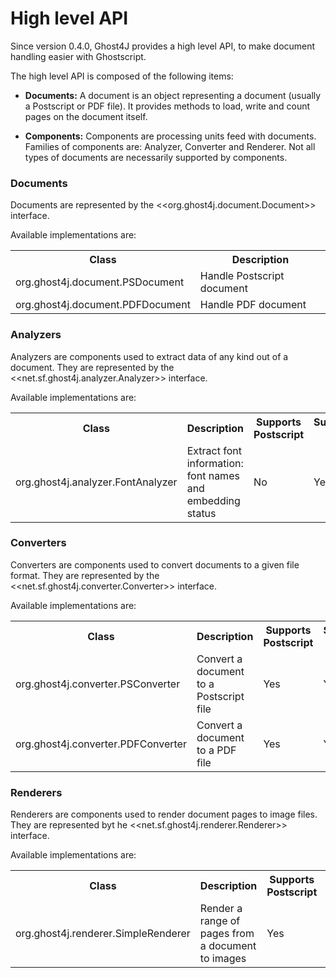 High level API
==============
  
Since version 0.4.0, Ghost4J provides a high level API, to make document handling easier with Ghostscript.
  
The high level API is composed of the following items:
  
* **Documents:** A document is an object representing a document (usually a Postscript or PDF file). It provides methods to load, write and count pages on the document itself.

* **Components:** Components are processing units feed with documents. Families of components are: Analyzer, Converter and Renderer. Not all types of documents are necessarily supported by components.

### Documents

Documents are represented by the <<org.ghost4j.document.Document>> interface.
	
Available implementations are:
  
<table>
	<tr><th>Class</th><th>Description</th></tr>
	<tr><td>org.ghost4j.document.PSDocument</td><td>Handle Postscript document</td></tr>
	<tr><td>org.ghost4j.document.PDFDocument</td><td>Handle PDF document</td></tr>
</table>

### Analyzers

Analyzers are components used to extract data of any kind out of a document. They are represented by the <<net.sf.ghost4j.analyzer.Analyzer>> interface.

Available implementations are:

<table>
	<tr><th>Class</th><th>Description</th><th>Supports Postscript</th><th>Supports PDF</th></tr>
	<tr><td>org.ghost4j.analyzer.FontAnalyzer</td><td>Extract font information: font names and embedding status</td><td>No</td><td>Yes</td></tr>
</table>

### Converters

Converters are components used to convert documents to a given file format. They are represented by the <<net.sf.ghost4j.converter.Converter>> interface.
   
Available implementations are:

<table>
	<tr><th>Class</th><th>Description</th><th>Supports Postscript</th><th>Supports PDF</th></tr>
	<tr><td>org.ghost4j.converter.PSConverter</td><td>Convert a document to a Postscript file</td><td>Yes</td><td>Yes</td></tr>
	<tr><td>org.ghost4j.converter.PDFConverter</td><td>Convert a document to a PDF file</td><td>Yes</td><td>Yes</td></tr>
</table>

### Renderers

Renderers are components used to render document pages to image files. They are represented byt he <<net.sf.ghost4j.renderer.Renderer>> interface.
   
Available implementations are:

<table>
	<tr><th>Class</th><th>Description</th><th>Supports Postscript</th><th>Supports PDF</th></tr>
	<tr><td>org.ghost4j.renderer.SimpleRenderer</td><td>Render a range of pages from a document to images</td><td>Yes</td><td>Yes</td></tr>
</table>

